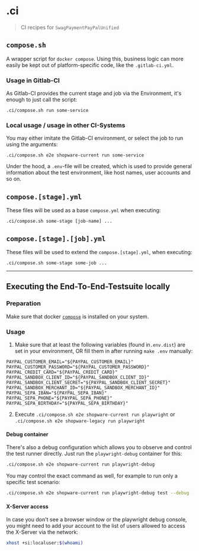 # .ci

> CI recipes for `SwagPaymentPayPalUnified`

## `compose.sh`

A wrapper script for `docker compose`. Using this, business logic can more
easily be kept out of platform-specific code, like the `.gitlab-ci.yml`.

### Usage in Gitlab-CI

As Gitlab-CI provides the current stage and job via the Environment, it's enough
to just call the script:

`.ci/compose.sh run some-service`

### Local usage / usage in other CI-Systems

You may either imitate the Gitlab-CI environment, or select the job to run using
the arguments:

`.ci/compose.sh e2e shopware-current run some-service`

Under the hood, a `.env`-file will be created, which is used to provide general
information about the test environment, like host names, user accounts and so
on.

## `compose.[stage].yml`

These files will be used as a base `compose.yml` when executing:

`.ci/compose.sh some-stage [job-name] ...`

## `compose.[stage].[job].yml`

These files will be used to extend the `compose.[stage].yml`, when executing:

`.ci/compose.sh some-stage some-job ...`

---

## Executing the End-To-End-Testsuite locally

### Preparation

Make sure that docker [`compose`](https://docs.docker.com/compose/) is installed on
your system.

### Usage

1. Make sure that at least the following variables (found in`.env.dist`) are set
in your environment, OR fill them in after running `make .env` manually:

```dotenv
PAYPAL_CUSTOMER_EMAIL="${PAYPAL_CUSTOMER_EMAIL}"
PAYPAL_CUSTOMER_PASSWORD="${PAYPAL_CUSTOMER_PASSWORD}"
PAYPAL_CREDIT_CARD="${PAYPAL_CREDIT_CARD}"
PAYPAL_SANDBOX_CLIENT_ID="${PAYPAL_SANDBOX_CLIENT_ID}"
PAYPAL_SANDBOX_CLIENT_SECRET="${PAYPAL_SANDBOX_CLIENT_SECRET}"
PAYPAL_SANDBOX_MERCHANT_ID="${PAYPAL_SANDBOX_MERCHANT_ID}"
PAYPAL_SEPA_IBAN="${PAYPAL_SEPA_IBAN}"
PAYPAL_SEPA_PHONE="${PAYPAL_SEPA_PHONE}"
PAYPAL_SEPA_BIRTHDAY="${PAYPAL_SEPA_BIRTHDAY}"
```

2. Execute `.ci/compose.sh e2e shopware-current run playwright` or
`.ci/compose.sh e2e shopware-legacy run playwright`

#### Debug container

There's also a debug configuration which allows you to observe and control the
test runner directly.
Just run the `playwright-debug` container for this:
```bash
.ci/compose.sh e2e shopware-current run playwright-debug
```

You may control the exact command as well, for example to run only a specific
test scenario:
```bash
.ci/compose.sh e2e shopware-current run playwright-debug test --debug -g 'Check active state'
```

#### X-Server access

In case you don't see a browser window or the playwright debug console, you
might need to add your account to the list of users allowed to access the
X-Server via the network:
```bash
xhost +si:localuser:$(whoami)
```

